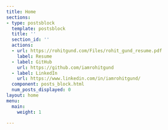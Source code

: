 ```yaml
---
title: Home
sections:
- type: postsblock
  template: postsblock
  title: ''
  section_id: ''
  actions:
  - url: https://rohitgund.com/Files/rohit_gund_resume.pdf
    label: Resume
  - label: GitHub
    url: https://github.com/iamrohitgund
  - label: LinkedIn
    url: https://www.linkedin.com/in/iamrohitgund/
  component: posts_block.html
  num_posts_displayed: 0
layout: home
menu:
  main:
    weight: 1

---
```

